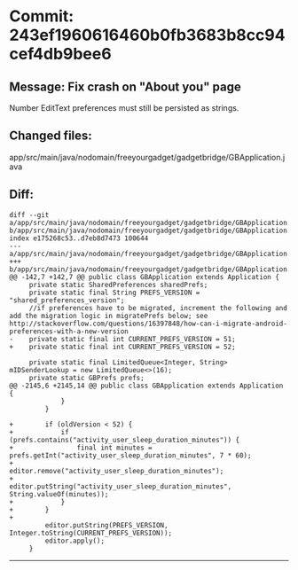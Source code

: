 # Commit: 243ef1960616460b0fb3683b8cc94cef4db9bee6
## Message: Fix crash on "About you" page

Number EditText preferences must still be persisted as strings.
## Changed files:
app/src/main/java/nodomain/freeyourgadget/gadgetbridge/GBApplication.java

## Diff:
```
diff --git a/app/src/main/java/nodomain/freeyourgadget/gadgetbridge/GBApplication.java b/app/src/main/java/nodomain/freeyourgadget/gadgetbridge/GBApplication.java
index e175268c53..d7eb8d7473 100644
--- a/app/src/main/java/nodomain/freeyourgadget/gadgetbridge/GBApplication.java
+++ b/app/src/main/java/nodomain/freeyourgadget/gadgetbridge/GBApplication.java
@@ -142,7 +142,7 @@ public class GBApplication extends Application {
     private static SharedPreferences sharedPrefs;
     private static final String PREFS_VERSION = "shared_preferences_version";
     //if preferences have to be migrated, increment the following and add the migration logic in migratePrefs below; see http://stackoverflow.com/questions/16397848/how-can-i-migrate-android-preferences-with-a-new-version
-    private static final int CURRENT_PREFS_VERSION = 51;
+    private static final int CURRENT_PREFS_VERSION = 52;
 
     private static final LimitedQueue<Integer, String> mIDSenderLookup = new LimitedQueue<>(16);
     private static GBPrefs prefs;
@@ -2145,6 +2145,14 @@ public class GBApplication extends Application {
             }
         }
 
+        if (oldVersion < 52) {
+            if (prefs.contains("activity_user_sleep_duration_minutes")) {
+                final int minutes = prefs.getInt("activity_user_sleep_duration_minutes", 7 * 60);
+                editor.remove("activity_user_sleep_duration_minutes");
+                editor.putString("activity_user_sleep_duration_minutes", String.valueOf(minutes));
+            }
+        }
+
         editor.putString(PREFS_VERSION, Integer.toString(CURRENT_PREFS_VERSION));
         editor.apply();
     }
```
-----------------------------------

